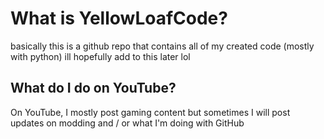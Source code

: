 # What is YellowLoafCode?

basically this is a github repo that contains all of my created code (mostly with python) ill hopefully add to this later lol

## What do I do on YouTube?

On YouTube, I mostly post gaming content but sometimes I will post updates on modding and / or what I'm doing with GitHub
